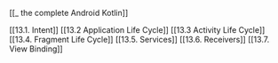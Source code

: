 [[_ the complete Android Kotlin]]


[[13.1.   Intent]]
[[13.2 Application Life Cycle]]
[[13.3 Activity Life Cycle]]
[[13.4. Fragment Life Cycle]]
[[13.5. Services]]
[[13.6. Receivers]]
[[13.7. View Binding]]



